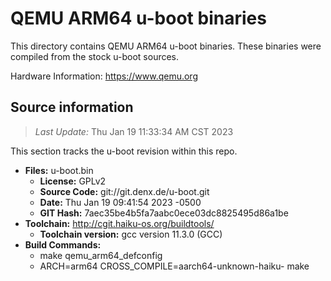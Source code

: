 QEMU ARM64 u-boot binaries
===================

This directory contains QEMU ARM64 u-boot binaries.
These binaries were compiled from the stock u-boot sources.

Hardware Information: <https://www.qemu.org>

Source information
-------------
> *Last Update:* Thu Jan 19 11:33:34 AM CST 2023

This section tracks the u-boot revision within this repo.

* **Files:**  u-boot.bin
  * **License:** GPLv2
  * **Source Code:** git://git.denx.de/u-boot.git
  * **Date:** Thu Jan 19 09:41:54 2023 -0500
  * **GIT Hash:** 7aec35be4b5fa7aabc0ece03dc8825495d86a1be
* **Toolchain:** http://cgit.haiku-os.org/buildtools/
  * **Toolchain version:** gcc version 11.3.0 (GCC) 
* **Build Commands:**
  * make qemu_arm64_defconfig
  * ARCH=arm64 CROSS_COMPILE=aarch64-unknown-haiku- make
